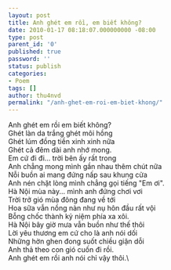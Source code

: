 ```yaml
---
layout: post
title: Anh ghét em rồi, em biết không?
date: 2010-01-17 08:18:07.000000000 -08:00
type: post
parent_id: '0'
published: true
password: ''
status: publish
categories:
- Poem
tags: []
author: thu4nvd
permalink: "/anh-ghet-em-roi-em-biet-khong/"
---
```


Anh ghét em rồi em biết không?\
Ghét làn da trắng ghét môi hồng\
Ghét lúm đồng tiền xinh xinh nữa\
Ghét cả đêm dài anh nhớ mong.\
Em cứ đi đi... trời bên ấy rất trong\
Anh chẳng mong mình gần nhau thêm chút nữa\
Nỗi buồn ai mang đứng nấp sau khung cửa\
Anh nén chặt lòng mình chẳng gọi tiếng "Em ơi".\
Hà Nội mùa này... mình anh đứng chơi vơi\
Trời trở gió mùa đông đang về tới\
Hoa sữa vẫn nồng nàn như nụ hôn đầu rất vội\
Bỗng chốc thành kỷ niệm phía xa xôi.\
Hà Nội bây giờ mưa vẫn buồn như thế thôi\
Lời yêu thương em cứ cho là anh nói dối\
Những hờn ghen đong suốt chiều giận dỗi\
Anh thả theo con gió cuốn đi rồi.\
Anh ghét em rồi anh nói chỉ vậy thôi.\

